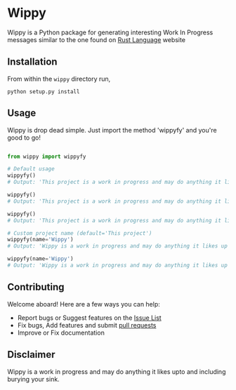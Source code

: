 # Wippy


Wippy is a Python package for generating interesting Work In Progress messages similar to the one 
found on [Rust Language](http://www.rust-lang.org) website

## Installation
From within the ```wippy``` directory run,
```
python setup.py install
```

## Usage

Wippy is drop dead simple. Just import the method 'wippyfy' and you're good to go!

```python

from wippy import wippyfy

# Default usage
wippyfy()
# Output: 'This project is a work in progress and may do anything it likes up to and including swallowing your boss'

wippyfy()
# Output: 'This project is a work in progress and may do anything it likes up to and including stabbing your pet frog'

wippyfy()
# Output: 'This project is a work in progress and may do anything it likes up to and including whipping your users'

# Custom project name (default='This project')
wippyfy(name='Wippy')
# Output: 'Wippy is a work in progress and may do anything it likes up to and including vacuuming your smartphone'

wippyfy(name='Wippy')
# Output: 'Wippy is a work in progress and may do anything it likes up to and including losing your pet parrot'
```

## Contributing

Welcome aboard! Here are a few ways you can help:

- Report bugs or Suggest features on the [Issue List](https://github.com/ankitjavalkar/wippy/issues)
- Fix bugs, Add features and submit [pull requests](https://github.com/ankitjavalkar/wippy/pulls)
- Improve or Fix documentation

## Disclaimer

Wippy is a work in progress and may do anything it likes upto and including burying your sink.